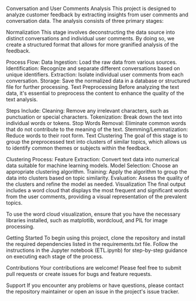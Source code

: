 Conversation and User Comments Analysis
This project is designed to analyze customer feedback by extracting insights from user comments and conversation data. The analysis consists of three primary stages:

Normalization
This stage involves deconstructing the data source into distinct conversations and individual user comments. By doing so, we create a structured format that allows for more granified analysis of the feedback.

Process Flow:
Data Ingestion: Load the raw data from various sources.
Identification: Recognize and separate different conversations based on unique identifiers.
Extraction: Isolate individual user comments from each conversation.
Storage: Save the normalized data in a database or structured file for further processing.
Text Preprocessing
Before analyzing the text data, it's essential to preprocess the content to enhance the quality of the text analysis.

Steps Include:
Cleaning: Remove any irrelevant characters, such as punctuation or special characters.
Tokenization: Break down the text into individual words or tokens.
Stop Words Removal: Eliminate common words that do not contribute to the meaning of the text.
Stemming/Lemmatization: Reduce words to their root form.
Text Clustering
The goal of this stage is to group the preprocessed text into clusters of similar topics, which allows us to identify common themes or subjects within the feedback.

Clustering Process:
Feature Extraction: Convert text data into numerical data suitable for machine learning models.
Model Selection: Choose an appropriate clustering algorithm.
Training: Apply the algorithm to group the data into clusters based on topic similarity.
Evaluation: Assess the quality of the clusters and refine the model as needed.
Visualization
The final output includes a word cloud that displays the most frequent and significant words from the user comments, providing a visual representation of the prevalent topics.


To use the word cloud visualization, ensure that you have the necessary libraries installed, such as matplotlib, wordcloud, and PIL for image processing.

Getting Started
To begin using this project, clone the repository and install the required dependencies listed in the requirements.txt file. Follow the instructions in the Jupyter notebook (ETL.ipynb) for step-by-step guidance on executing each stage of the process.

Contributions
Your contributions are welcome! Please feel free to submit pull requests or create issues for bugs and feature requests.

Support
If you encounter any problems or have questions, please contact the repository maintainer or open an issue in the project's issue tracker.


